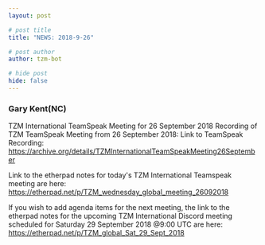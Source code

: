 ```yaml
---
layout: post

# post title
title: "NEWS: 2018-9-26"

# post author
author: tzm-bot

# hide post
hide: false
---
```


### Gary Kent(NC)

TZM International TeamSpeak Meeting for 26 September 2018
Recording of TZM TeamSpeak Meeting from 26 September 2018: Link to TeamSpeak Recording: https://archive.org/details/TZMInternationalTeamSpeakMeeting26September 

Link to the etherpad notes for today's TZM International Teamspeak meeting  are here:  https://etherpad.net/p/TZM_wednesday_global_meeting_26092018

If you wish to add agenda items for the next meeting, the link to the etherpad notes for the upcoming TZM International Discord meeting scheduled for Saturday 29 September 2018 @9:00 UTC are here:  https://etherpad.net/p/TZM_global_Sat_29_Sept_2018


